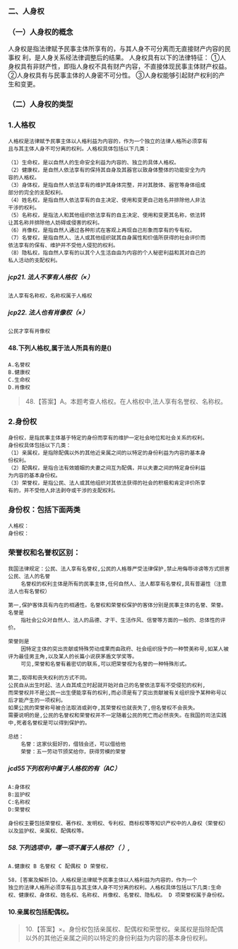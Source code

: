 ### 二、人身权
### （一）人身权的概念
人身权是指法律赋予民事主体所享有的，与其人身不可分离而无直接财产内容的民事权
利，是人身关系经法律调整后的结果。
人身权具有以下的法律特征：
    ①人身权具有非财产性，即指人身权不具有财产内容，不直接体现民事主体财产权益。
    ②人身权具有与民事主体的人身密不可分性。
    ③人身权能够引起财产权利的产生和变更。
    
### （二）人身权的类型
### 1.人格权
    人格权是法律赋予民事主体以人格利益为内容的，作为一个独立的法律人格所必须享有
    且与其主体人身不可分离的权利。人格权具体包括以下几类：
    
    （1）生命权，是以自然人的生命安全利益为内容的、独立的具体人格权。
    （2）健康权，是自然人依法享有的保持其自身及其器官以致身体整体的功能安全为内
    容的人格权。
    （3）身体权，是指自然人依法享有的维护其身体完整，并对其肢体、器官等身体组成
    部分的完全的支配权利。
    （4）姓名权，是指自然人依法享有的自主决定、使用和变更自己姓名并排除他人非法
    干涉的权利。
    （5）名称权，是指法人和其他组织依法享有的自主决定、使用和变更其名称，依法转
    让其名称并排除他人妨碍或侵害的权利。
    （6）肖像权，是指自然人通过各种形式在客观上再现自己形象而享有的专有权。
    （7）名誉权，是指自然人、法人或其他组织就其自身属性和价值所获得的社会评价而
    依法享有的保有、维护并不受他人侵犯的权利。
    （8）隐私权，指自然人享有的以其个人生活自由为内容的个人秘密利益和其对自己的
    私人活动的支配权利。

##### jcp21. 法人不享有人格权（×）
    法人享有名称权，名称权属于人格权

##### jcp22. 法人也有肖像权（×）
    公民才享有肖像权

#### 48.下列人格权,属于法人所具有的是()
    A.名誉权
    B.健康权
    C.生命权
    D.肖像权
>   48.【答案】A。本题考查人格权。在人格权中,法人享有名誉权、名称权。


### 2.身份权
    身份权，是指民事主体基于特定的身份而享有的维护一定社会地位和社会关系的权利。
    身份权具体包括以下几类：
    （1）亲属权，是指除配偶以外的其他近亲属之间的以特定的身份利益为内容的基本身
    份权利。
    （2）配偶权，是指合法有效婚姻的夫妻之间互为配偶，并以夫妻之间的特定身份利益
    为内容的基本身份权。
    （3）荣誉权，是指公民、法人或其他组织对其依法获得的社会的积极和肯定评价所享
    有的，并不受他人非法剥夺或干涉的支配权利。

### 身份权：包括下面两类
    人格权：
    身份权：

### 荣誉权和名誉权区别：
    我国法律规定：公民、法人享有名誉权,公民的人格尊严受法律保护,禁止用侮辱诽谤等方式损害公民、法人的名誉
        名誉权的权利主体是所有的民事主体,任何自然人、法人都享有名誉权,具有普遍性（注意法人也有名誉权）
    
    第一,保护客体具有内在的相通性。名誉权和荣誉权保护的客体分别是民事主体的名誉、荣誉。
    名誉是
        指社会公众对自然人、法人的品德、才干、生活作风、信誉等方面的一般的、总体性的评价。
        
    荣誉则是
        因特定主体的突出贡献或特殊劳动成果而由政府、社会组织授予的一种赞美称号,如某人被评为最佳男主角,以及某人的长篇小说获茅盾文学奖等。
        可见,荣誉和名誉有着密切的联系,可以把荣誉视为名誉的一种特殊形式。
        
    第二,取得和丧失权利的方式不同。
    公民自从出生时起、法人自其成立时起就开始对自己的名誉依法享有不受侵犯的权利,
    而荣誉权并不是公民一出生便能享有的权利,而必须是有了突出贡献被有关组织授予某种称号以后才能产生的一项权利。
    如果公民的荣誉称号被合法取消或剥夺,其荣誉权也就丧失了,但名誉权不会丧失。
    需要说明的是,公民的名誉权和荣誉权并不一定随着公民的死亡而必然丧失。在我国的司法实践中,死者名誉权是可以得到保护的。    
    
    总结：
        名誉：这家伙挺好的，借钱会还，可以借给他
        荣誉：五一劳动节颁奖给你，获得劳模的荣誉    

##### jcd55下列权利中属于人格权的有（AC）
    A:身体权
    B:监护权
    C:名称权
    D:荣誉权
    
    身份权主要包括荣誉权、著作权、发明权、专利权、商标权等等知识产权中的人身权（荣誉权）以及监护权、亲属权、配偶权等。

##### 58.下列选项中，哪一项不属于人格权?（ ）,
    A.健康权 B 名誉权 C 配偶权 D 荣誉权，
    
    58，[答案及解析]D。人格权是法律赋予民事主体以人格利益为内容的，作为一个
    独立的法律人格所必须享有且与其主体人身不可分离的权利。人格权具体包括以下几类:生命
    权、健康权、身体权、姓名权、名称权、肖像权、名誉权、隐私权。 D 项荣誉权属于身份权。


#### 10.亲属权包括配偶权。
>   10.【答案】×。身份权包括亲属权、配偶权和荣誉权。亲属权是指除配偶
    以外的其他近亲属之间的以特定的身份利益为内容的基本身份权利。
















    
